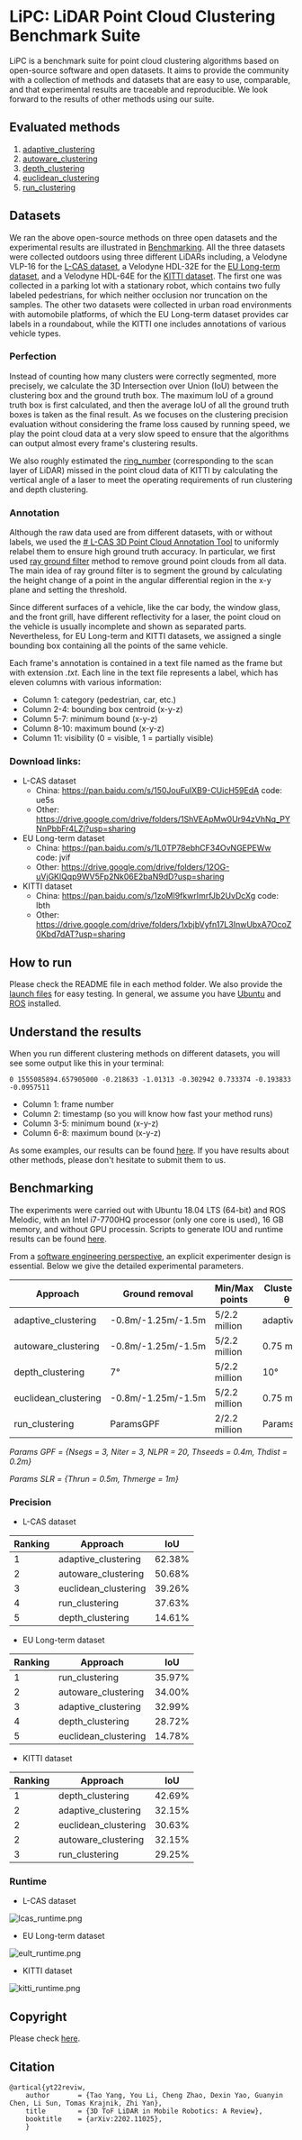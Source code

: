 # LiPC: LiDAR Point Cloud Clustering Benchmark Suite

LiPC is a benchmark suite for point cloud clustering algorithms based on open-source software and open datasets. It aims to provide the community with a collection of methods and datasets that are easy to use, comparable, and that experimental results are traceable and reproducible. We look forward to the results of other methods using our suite.

## Evaluated methods

1. [adaptive_clustering](adaptive_clustering)
2. [autoware_clustering](autoware_clustering)
3. [depth_clustering](depth_clustering)
4. [euclidean_clustering](euclidean_clustering)
5. [run_clustering](run_clustering)

## Datasets

We ran the above open-source methods on three open datasets and the experimental results are illustrated in [Benchmarking](#Benchmarking). All the three datasets were collected outdoors using three different LiDARs including, a Velodyne VLP-16 for the [L-CAS dataset](https://github.com/yzrobot/cloud_annotation_tool), a Velodyne HDL-32E for the [EU Long-term dataset](https://epan-utbm.github.io/utbm_robocar_dataset/), and a Velodyne HDL-64E for the [KITTI dataset](http://www.cvlibs.net/datasets/kitti/). The first one was collected in a parking lot with a stationary robot, which contains two fully labeled pedestrians, for which neither occlusion nor truncation on the samples. The other two datasets were collected in urban road environments with automobile platforms, of which the EU Long-term dataset provides car labels in a roundabout, while the KITTI one includes annotations of various vehicle types.

### Perfection

Instead of counting how many clusters were correctly segmented, more precisely, we calculate the 3D Intersection over Union (IoU) between the clustering box and the ground truth box. The maximum IoU of a ground truth box is first calculated, and then the average IoU of all the ground truth boxes is taken as the final result. As  we focuses on the clustering precision evaluation without considering the frame loss caused by running speed, we play the point cloud data at a very slow speed to ensure that the algorithms can output almost every frame's clustering results.

We also roughly estimated the [ring_number](laser_ring) (corresponding to the scan layer of LiDAR) missed in the point cloud data of KITTI by calculating the vertical angle of a laser to meet the operating requirements of run clustering and depth clustering.

### Annotation

Although the raw data used are from different datasets, with or without labels, we used the [# L-CAS 3D Point Cloud Annotation Tool](https://github.com/yzrobot/cloud_annotation_tool) to uniformly relabel them to ensure high ground truth accuracy. In particular, we first used [ray ground filter](points_ground_filter) method to remove ground point clouds from all data. The main idea of ray ground filter is to segment the ground by calculating the height change of a point in the angular differential region in the x-y plane and setting the threshold.

Since different surfaces of a vehicle, like the car body, the window glass, and the front grill, have different reflectivity for a laser, the point cloud on the vehicle is usually incomplete and shown as separated parts. Nevertheless, for EU Long-term and KITTI datasets, we assigned a single bounding box containing all the points of the same vehicle.

Each frame's annotation is contained in a text file named as the frame but with extension *.txt*. Each line in the text file represents a label, which has eleven columns with various information:

* Column 1: category (pedestrian, car, etc.)
* Column 2-4: bounding box centroid (x-y-z)
* Column 5-7: minimum bound (x-y-z)
* Column 8-10: maximum bound (x-y-z)
* Column 11: visibility (0 = visible, 1 = partially visible)

### Download links:

- L-CAS dataset
  - China: https://pan.baidu.com/s/150JouFuIXB9-CUicH59EdA code: ue5s
  - Other: https://drive.google.com/drive/folders/1ShVEApMw0Ur94zVhNq_PYNnPbbFr4LZj?usp=sharing
- EU Long-term dataset
  - China: https://pan.baidu.com/s/1L0TP78ebhCF34OvNGEPEWw code: jvif
  - Other: https://drive.google.com/drive/folders/12OG-uVjGKlQqp9WV5Fp2Nk06E2baN9dD?usp=sharing
- KITTI dataset
  - China: https://pan.baidu.com/s/1zoMl9fkwrImrfJb2UvDcXg code: lbth
  - Other: https://drive.google.com/drive/folders/1xbjbVyfn17L3InwUbxA7OcoZ0Kbd7dAT?usp=sharing

## How to run

Please check the README file in each method folder. We also provide the [launch files](launch) for easy testing. In general, we assume you have [Ubuntu](https://ubuntu.com/download/desktop) and [ROS](http://wiki.ros.org/Documentation) installed.

## Understand the results

When you run different clustering methods on different datasets, you will see some output like this in your terminal:

`0 1555085894.657905000 -0.218633 -1.01313 -0.302942 0.733374 -0.193833 -0.0957511`

* Column 1: frame number
* Column 2: timestamp (so you will know how fast your method runs)
* Column 3-5: minimum bound (x-y-z)
* Column 6-8: maximum bound (x-y-z)

As some examples, our results can be found [here](results). If you have results about other methods, please don't hesitate to submit them to us.

## Benchmarking

The experiments were carried out with Ubuntu 18.04 LTS (64-bit) and ROS Melodic, with an Intel i7-7700HQ processor (only one core is used), 16 GB memory, and without GPU processin. Scripts to generate IOU and runtime results can be found [here](evaluation).

From a [software engineering perspective](http://www.mdpi.com/2218-6581/6/3/21), an explicit experimenter design is essential. Below we give the detailed experimental parameters.

| Approach | Ground removal | Min/Max points | Clustering θ |
| - | - | - | - |
| adaptive_clustering | -0.8m/-1.25m/-1.5m | 5/2.2 million | adaptive |
| autoware_clustering | -0.8m/-1.25m/-1.5m | 5/2.2 million | 0.75 m |
| depth_clustering | 7&deg; | 5/2.2 million | 10&deg; |
| euclidean_clustering | -0.8m/-1.25m/-1.5m | 5/2.2 million | 0.75 m |
| run_clustering | ParamsGPF | 2/2.2 million | ParamsSLR |

*Params GPF = {Nsegs = 3, Niter = 3, NLPR = 20, Thseeds = 0.4m, Thdist = 0.2m}*

*Params SLR = {Thrun = 0.5m, Thmerge = 1m}*

### Precision

* L-CAS dataset

| Ranking | Approach | IoU |
| - | - | - |
| 1 | adaptive_clustering  | 62.38% |
| 2 | autoware_clustering | 50.68% |
| 3 | euclidean_clustering | 39.26% |
| 4 | run_clustering | 37.63% |
| 5 | depth_clustering | 14.61% |

* EU Long-term dataset

| Ranking | Approach | IoU |
| - | - | - |
| 1 | run_clustering  | 35.97% |
| 2 | autoware_clustering | 34.00% |
| 3 | adaptive_clustering | 32.99% |
| 4 | depth_clustering | 28.72% |
| 5 | euclidean_clustering | 14.78% |

* KITTI dataset

| Ranking | Approach | IoU |
| - | - | - |
| 1 | depth_clustering  | 42.69% |
| 2 | adaptive_clustering | 32.15% |
| 2 | euclidean_clustering | 30.63% |
| 2 | autoware_clustering | 32.15% |
| 3 | run_clustering | 29.25% |

### Runtime

* L-CAS dataset

![lcas_runtime.png](results/lcas_runtime.png)

* EU Long-term dataset

![eult_runtime.png](results/eult_runtime.png)

* KITTI dataset

![kitti_runtime.png](results/kitti_runtime.png)

## Copyright

Please check [here](LICENSE).

## Citation

    @artical{yt22reviw,
        author       = {Tao Yang, You Li, Cheng Zhao, Dexin Yao, Guanyin Chen, Li Sun, Tomas Krajnik, Zhi Yan},
        title        = {3D ToF LiDAR in Mobile Robotics: A Review},
        booktitle    = {arXiv:2202.11025},
        }
